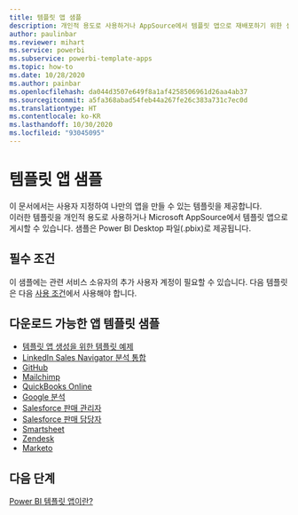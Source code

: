 ```yaml
---
title: 템플릿 앱 샘플
description: 개인적 용도로 사용하거나 AppSource에서 템플릿 앱으로 재배포하기 위한 샘플
author: paulinbar
ms.reviewer: mihart
ms.service: powerbi
ms.subservice: powerbi-template-apps
ms.topic: how-to
ms.date: 10/28/2020
ms.author: painbar
ms.openlocfilehash: da044d3507e649f8a1af4258506961d26aa4ab37
ms.sourcegitcommit: a5fa368abad54feb44a267fe26c383a731c7ec0d
ms.translationtype: HT
ms.contentlocale: ko-KR
ms.lasthandoff: 10/30/2020
ms.locfileid: "93045095"
---
```

# <a name="template-apps-samples"></a>템플릿 앱 샘플

이 문서에서는 사용자 지정하여 나만의 앱을 만들 수 있는 템플릿을 제공합니다.  
이러한 템플릿을 개인적 용도로 사용하거나 Microsoft AppSource에서 템플릿 앱으로 게시할 수 있습니다. 샘플은 Power BI Desktop 파일(.pbix)로 제공됩니다.

## <a name="prerequisites"></a>필수 조건

이 샘플에는 관련 서비스 소유자의 추가 사용자 계정이 필요할 수 있습니다.  다음 템플릿은 다음 [사용 조건](https://templateapps.blob.core.windows.net/sampletemplateapps/Sample-Templates-for-app-on-appsource.pdf)에서 사용해야 합니다.

## <a name="downloadable-apps-template-samples"></a>다운로드 가능한 앱 템플릿 샘플

* [템플릿 앱 생성을 위한 템플릿 예제](https://templateapps.blob.core.windows.net/sampletemplateapps/TemplateforTemplateApps.zip)
* [LinkedIn Sales Navigator 분석 통합](https://templateapps.blob.core.windows.net/sampletemplateapps/SalesNavigatorTemplate.pbix)
* [GitHub](https://templateapps.blob.core.windows.net/sampletemplateapps/GitHub.pbix)
* [Mailchimp](https://templateapps.blob.core.windows.net/sampletemplateapps/MailChimp.pbix)
* [QuickBooks Online](https://templateapps.blob.core.windows.net/sampletemplateapps/QuickBooksOnline.pbix)
* [Google 분석](https://templateapps.blob.core.windows.net/sampletemplateapps/GoogleAnalytics.pbix)
* [Salesforce 판매 관리자](https://templateapps.blob.core.windows.net/sampletemplateapps/SalesforceSalesManager.pbix)
* [Salesforce 판매 담당자](https://templateapps.blob.core.windows.net/sampletemplateapps/SalesforceSalesRep.pbix)
* [Smartsheet](https://templateapps.blob.core.windows.net/sampletemplateapps/Smartsheet.pbix)
* [Zendesk](https://templateapps.blob.core.windows.net/sampletemplateapps/Zendesk.pbix)
* [Marketo](https://templateapps.blob.core.windows.net/sampletemplateapps/Marketo.pbix)

## <a name="next-steps"></a>다음 단계

[Power BI 템플릿 앱이란?](service-template-apps-overview.md)
